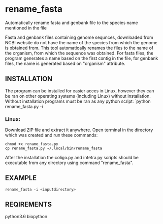 # rename_fasta
Automatically rename fasta and genbank file to the species name mentioned in the file

Fasta and genbank files containing genome sequnces, downloaded from NCBI website do not have the name of the species from which the genome is obtained from. This tool automatically renames the files to the name of the organism, from which the sequence was obtained. For fasta files, the program generates a name based on the first contig in the file, for genbank files, the name is generated based on "organism" attribute.

## INSTALLATION
The program can be installed for easier acces in Linux, however they can be ran on other operating systems (including Linux) without installation. Without installation programs must be ran as any python script: `python rename_fasta.py -i <inputdirectory>

### Linux:
Download ZIP file and extract it anywhere. Open terminal in the directory which was created and run these commands:
```
chmod +x rename_fasta.py
cp rename_fasta.py ~/.local/bin/rename_fasta
```

After the installation the coligo.py and intetra.py scripts should be executable from any directory using command "rename_fasta".

## EXAMPLE
`rename_fasta -i <inputdirectory>`

## REQIREMENTS
  python3.6
  biopython
